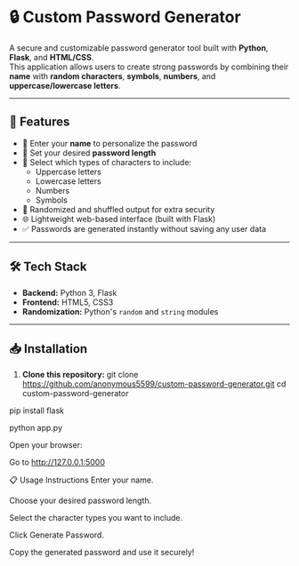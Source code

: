# 🔒 Custom Password Generator

A secure and customizable password generator tool built with **Python**, **Flask**, and **HTML/CSS**.  
This application allows users to create strong passwords by combining their **name** with **random characters**, **symbols**, **numbers**, and **uppercase/lowercase letters**.

---

## 🚀 Features

- 🧩 Enter your **name** to personalize the password
- 🔢 Set your desired **password length**
- 🎯 Select which types of characters to include:
  - Uppercase letters
  - Lowercase letters
  - Numbers
  - Symbols
- 🔄 Randomized and shuffled output for extra security
- 🌐 Lightweight web-based interface (built with Flask)
- ✅ Passwords are generated instantly without saving any user data

---

## 🛠️ Tech Stack

- **Backend:** Python 3, Flask
- **Frontend:** HTML5, CSS3
- **Randomization:** Python's `random` and `string` modules

---

## 📥 Installation

1. **Clone this repository:**
git clone https://github.com/anonymous5599/custom-password-generator.git
cd custom-password-generator

pip install flask

python app.py

Open your browser:

Go to http://127.0.0.1:5000

📋 Usage Instructions
Enter your name.

Choose your desired password length.

Select the character types you want to include.

Click Generate Password.

Copy the generated password and use it securely!
